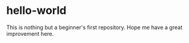 # hello-world
This is nothing but a beginner's first repository.
Hope me have a great improvement here.
